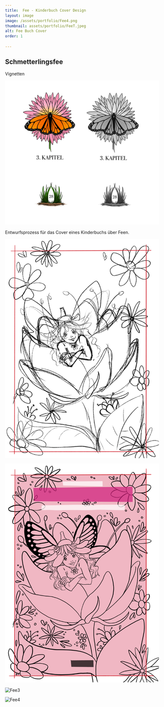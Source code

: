 ```yaml
---
title:  Fee - Kinderbuch Cover Design
layout: image
image: /assets/portfolio/Fee4.png
thumbnail: assets/portfolio/FeeT.jpeg
alt: Fee Buch Cover
order: 1

---
```



## Schmetterlingsfee 

Vignetten

![Vin](../assets/portfolio/FeeVin2.jpeg)

Entwurfsprozess für das Cover eines Kinderbuchs über Feen.

![Fee1](../assets/portfolio/Fee1.png)

![Fee2](../assets/portfolio/Fee2.png)

![Fee3](../assets/portfolio/Fee3.png)


![Fee4](../assets/portfolio/Fee4.png)




